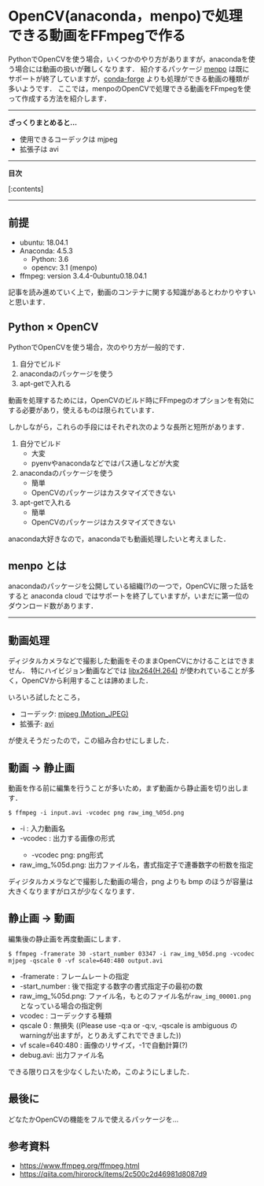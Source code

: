 # OpenCV(anaconda，menpo)で処理できる動画をFFmpegで作る

PythonでOpenCVを使う場合，いくつかのやり方がありますが，anacondaを使う場合には動画の扱いが難しくなります．
紹介するパッケージ [menpo](https://github.com/menpo/conda-opencv3) は既にサポートが終了していますが，[conda-forge](https://anaconda.org/conda-forge/opencv) よりも処理ができる動画の種類が多いようです． 
ここでは，menpoのOpenCVで処理できる動画をFFmpegを使って作成する方法を紹介します．

---

<b>ざっくりまとめると...</b>

* 使用できるコーデックは mjpeg
* 拡張子は avi


---

<b>目次</b>

[:contents]

---


<!-- more -->


## 前提

- ubuntu: 18.04.1
- Anaconda: 4.5.3
    - Python: 3.6
    - opencv: 3.1 (menpo)
- ffmpeg: version 3.4.4-0ubuntu0.18.04.1

記事を読み進めていく上で，動画のコンテナに関する知識があるとわかりやすいと思います．

## Python × OpenCV 

PythonでOpenCVを使う場合，次のやり方が一般的です．

1. 自分でビルド
2. anacondaのパッケージを使う
3. apt-getで入れる 

動画を処理するためには，OpenCVのビルド時にFFmpegのオプションを有効にする必要があり，使えるものは限られています．

しかしながら，これらの手段にはそれぞれ次のような長所と短所があります．

1. 自分でビルド
    - 大変
    - pyenvやanacondaなどではパス通しなどが大変
2. anacondaのパッケージを使う
   - 簡単
   - OpenCVのパッケージはカスタマイズできない
3. apt-getで入れる 
   - 簡単
   - OpenCVのパッケージはカスタマイズできない

anaconda大好きなので，anacondaでも動画処理したいと考えました．

## menpo とは

anacondaのパッケージを公開している組織(?)の一つで，OpenCVに限った話をすると anaconda cloud ではサポートを終了していますが，いまだに第一位のダウンロード数があります．

** **


## 動画処理

ディジタルカメラなどで撮影した動画をそのままOpenCVにかけることはできません．
特にハイビジョン動画などでは [libx264(H.264)](https://ja.wikipedia.org/wiki/X264) が使われていることが多く，OpenCVから利用することは諦めました．

いろいろ試したところ，

* コーデック: [mjpeg (Motion_JPEG)](https://ja.wikipedia.org/wiki/Motion_JPEG)
* 拡張子: [avi](https://ja.wikipedia.org/wiki/Audio_Video_Interleave)

が使えそうだったので，この組み合わせにしました．


## 動画 -> 静止画

動画を作る前に編集を行うことが多いため，まず動画から静止画を切り出します．

```
$ ffmpeg -i input.avi -vcodec png raw_img_%05d.png
```

- -i <file>: 入力動画名
- -vcodec <type>: 出力する画像の形式
    - -vcodec png: png形式
- raw_img_%05d.png: 出力ファイル名，書式指定子で連番数字の桁数を指定

ディジタルカメラなどで撮影した動画の場合，png よりも bmp のほうが容量は大きくなりますがロスが少なくなります．


## 静止画 -> 動画

編集後の静止画を再度動画にします．

```
$ ffmpeg -framerate 30 -start_number 03347 -i raw_img_%05d.png -vcodec mjpeg -qscale 0 -vf scale=640:480 output.avi
```

- -framerate <num>: フレームレートの指定
- -start_number <num>: 後で指定する数字の書式指定子の最初の数
- raw_img_%05d.png: ファイル名，もとのファイル名が`raw_img_00001.png`となっている場合の指定例
- vcodec <type>: コーデックする種類
- qscale 0 : 無損失 ((Please use -q:a or -q:v, -qscale is ambiguous のwarningが出ますが，とりあえずこれでできました))
- vf scale=640:480 : 画像のリサイズ，-1で自動計算(?)
- debug.avi: 出力ファイル名

できる限りロスを少なくしたいため，このようにしました．

## 最後に

どなたかOpenCVの機能をフルで使えるパッケージを…

## 参考資料

- https://www.ffmpeg.org/ffmpeg.html
- https://qiita.com/hirorock/items/2c500c2d46981d8087d9